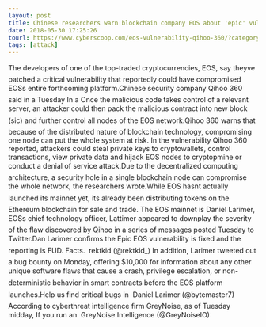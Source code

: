 ```yaml
---
layout: post
title: Chinese researchers warn blockchain company EOS about 'epic' vulnerability in soon-to-launch platform
date: 2018-05-30 17:25:26
tourl: https://www.cyberscoop.com/eos-vulnerability-qihoo-360/?category_news=technology
tags: [attack]
---
```

The developers of one of the top-traded cryptocurrencies, EOS, say theyve patched a critical vulnerability that reportedly could have compromised EOSs entire forthcoming platform.Chinese security company Qihoo 360 said in a Tuesday In a Once the malicious code takes control of a relevant server, an attacker could then pack the malicious contract into new block (sic) and further control all nodes of the EOS network.Qihoo 360 warns that because of the distributed nature of blockchain technology, compromising one node can put the whole system at risk. In the vulnerability Qihoo 360 reported, attackers could steal private keys to cryptowallets, control transactions, view private data and hijack EOS nodes to cryptopmine or conduct a denial of service attack.Due to the decentralized computing architecture, a security hole in a single blockchain node can compromise the whole network, the researchers wrote.While EOS hasnt actually launched its mainnet yet, its already been distributing tokens on the Ethereum blockchain for sale and trade. The EOS mainnet is Daniel Larimer, EOSs chief technology officer, Lattimer appeared to downplay the severity of the flaw discovered by Qihoo in a series of messages posted Tuesday to Twitter.Dan Larimer confirms the Epic EOS vulnerability is fixed and the reporting is FUD. Facts.  rektkid (@rektkid_) In addition, Larimer tweeted out a bug bounty on Monday, offering $10,000 for information about any other unique software flaws that cause a crash, privilege escalation, or non-deterministic behavior in smart contracts before the EOS platform launches.Help us find critical bugs in  Daniel Larimer (@bytemaster7) According to cyberthreat intelligence firm GreyNoise, as of Tuesday midday, If you run an  GreyNoise Intelligence (@GreyNoiseIO) 